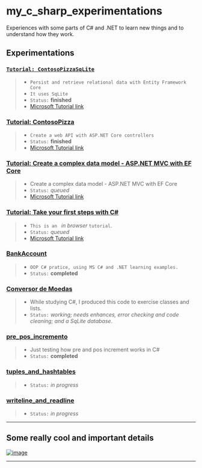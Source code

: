 # my_c_sharp_experimentations

Experiences with some parts of C# and .NET to learn new things and to understand how they work.

## Experimentations

### [`Tutorial: ContosoPizzaSqLite`](./ContosoPizzaSQLite)
  >* `Persist and retrieve relational data with Entity Framework Core`
  >* `It uses SqLite`
  >* `Status:` **finished**
  >* [Microsoft Tutorial link](https://docs.microsoft.com/en-us/learn/modules/persist-data-ef-core/)

### [Tutorial: ContosoPizza](./ContosoPizza)
  >* `Create a web API with ASP.NET Core controllers`
  >* `Status:` **finished**
  >* [Microsoft Tutorial link](https://docs.microsoft.com/en-us/learn/modules/build-web-api-aspnet-core/1-introduction)

### [Tutorial: Create a complex data model - ASP.NET MVC with EF Core](./)
  >* Create a complex data model - ASP.NET MVC with EF Core
  >* `Status:` *queued*
  >* [Microsoft Tutorial link](https://docs.microsoft.com/en-us/aspnet/core/data/ef-mvc/complex-data-model?view=aspnetcore-6.0)

### [Tutorial: Take your first steps with C#](./)
  >* `This is an ` *in browser* `tutorial`.
  >* `Status:` *queued*
  >* [Microsoft Tutorial link](https://docs.microsoft.com/en-us/learn/paths/csharp-first-steps/)

### [BankAccount](./BankAccount)
  >* `OOP C# pratice, using MS C# and .NET learning examples.`
  >* `Status:` **completed**

### [Conversor de Moedas](./ConversorMoedas)
  >* While studying C#, I produced this code to exercise classes and lists.
  >* `Status:` *working; needs enhances, error checking and code cleaning; and a SqLite database*.

### [pre_pos_incremento](./pre_pos_incremento)
  >* Just testing how pre and pos increment works in C#
  >* `Status:` **completed**

### [tuples_and_hashtables](./tuples_and_hashtables)
  >* `Status:` *in progress*

### [writeline_and_readline](./writeline_and_readline)
  >* `Status:` *in progress*
-------------------------------------


## Some really cool and important details

[![image](https://user-images.githubusercontent.com/81485964/175793780-54001342-71a0-498b-bdc0-2d8390b4f332.png)](https://docs.microsoft.com/en-us/dotnet/csharp/programming-guide/classes-and-structs/access-modifiers)

-------------------------------------
